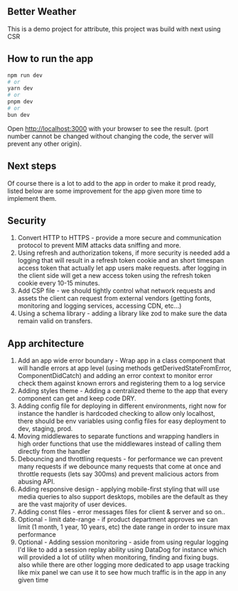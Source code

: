 ## Better Weather

This is a demo project for attribute, this project was build with next using CSR

## How to run the app

```bash
npm run dev
# or
yarn dev
# or
pnpm dev
# or
bun dev
```

Open [http://localhost:3000](http://localhost:3000) with your browser to see the result.
(port number cannot be changed without changing the code, the server will prevent any other origin).

## Next steps
Of course there is a lot to add to the app in order to make it prod ready, listed below are some improvement for the app given more time to implement them.  

## Security
1. Convert HTTP to HTTPS - provide a more secure and communication protocol to prevent MIM attacks data sniffing and more.
2. Using refresh and authorization tokens, if more security is needed add a logging that will result in a refresh token cookie and an short timespan access token that actually let app users make requests. 
after logging in the client side will get a new access token using the refresh token cookie every 10-15 minutes.  
3. Add CSP file - we should tightly control what network requests and assets the client can request from external vendors (getting fonts, monitoring and logging services, accessing CDN, etc...)
4. Using a schema library - adding a library like zod to make sure the data remain valid on transfers.

## App architecture
1. Add an app wide error boundary - Wrap app in a class component that will handle errors at app level (using methods getDerivedStateFromError, ComponentDidCatch) and adding an error context to monitor error check them against known errors and registering them to a log service
2. Adding styles theme - Adding a centralized theme to the app that every component can get and keep code DRY.
3. Adding config file for deploying in different environments, right now for instance the handler is hardcoded checking to allow only localhost, there should be env variables using config files for easy deployment to dev, staging, prod.
4. Moving middlewares to separate functions and wrapping handlers in high order functions that use the middlewares instead of calling them directly from the handler
5. Debouncing and throttling requests - for performance we can prevent many requests if we debounce many requests that come at once and throttle requests (lets say 300ms) and prevent malicious actors from abusing API.
6. Adding responsive design - applying mobile-first styling that will use media queries to also support desktops, mobiles are the default as they are the vast majority of user devices.
7. Adding const files - error messages files for client & server and so on.. 
8. Optional - limit date-range - if product department approves we can limit (1 month, 1 year, 10 years, etc) the date range in order to insure max performance 
9. Optional - Adding session monitoring - aside from using regular logging I'd like to add a session replay ability using DataDog for instance which will provided a lot of utility when monitoring, finding and fixing bugs. also while there are other logging more dedicated to app usage tracking like mix panel we can use it to see how much traffic is in the app in any given time